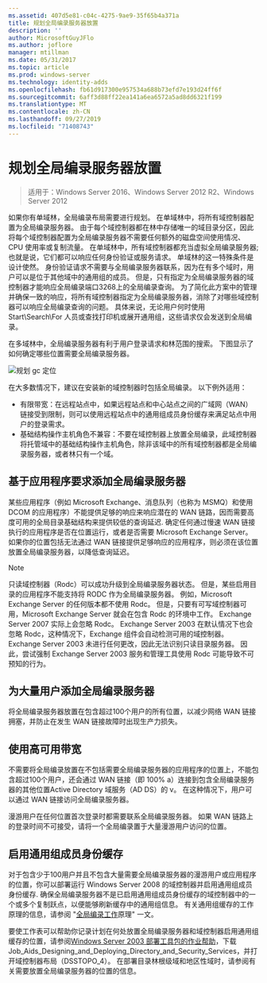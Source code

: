 ```yaml
---
ms.assetid: 407d5e81-c04c-4275-9ae9-35f65b4a371a
title: 规划全局编录服务器放置
description: ''
author: MicrosoftGuyJFlo
ms.author: joflore
manager: mtillman
ms.date: 05/31/2017
ms.topic: article
ms.prod: windows-server
ms.technology: identity-adds
ms.openlocfilehash: fb61d917300e957534a688b73efd7e193d24ff6f
ms.sourcegitcommit: 6aff3d88ff22ea141a6ea6572a5ad8dd6321f199
ms.translationtype: MT
ms.contentlocale: zh-CN
ms.lasthandoff: 09/27/2019
ms.locfileid: "71408743"
---
```

# <a name="planning-global-catalog-server-placement"></a>规划全局编录服务器放置

>适用于：Windows Server 2016、Windows Server 2012 R2、Windows Server 2012

如果你有单域林，全局编录布局需要进行规划。 在单域林中，将所有域控制器配置为全局编录服务器。 由于每个域控制器都在林中存储唯一的域目录分区，因此将每个域控制器配置为全局编录服务器不需要任何额外的磁盘空间使用情况、CPU 使用率或复制流量。 在单域林中，所有域控制器都充当虚拟全局编录服务器;也就是说，它们都可以响应任何身份验证或服务请求。 单域林的这一特殊条件是设计使然。 身份验证请求不需要与全局编录服务器联系，因为在有多个域时，用户可以是位于其他域中的通用组的成员。 但是，只有指定为全局编录服务器的域控制器才能响应全局编录端口3268上的全局编录查询。 为了简化此方案中的管理并确保一致的响应，将所有域控制器指定为全局编录服务器，消除了对哪些域控制器可以响应全局编录查询的问题。 具体来说，无论用户何时使用 Start\Search\For 人员或查找打印机或展开通用组，这些请求仅会发送到全局编录。  
  
在多域林中，全局编录服务器有利于用户登录请求和林范围的搜索。 下图显示了如何确定哪些位置需要全局编录服务器。  
  
![规划 gc 定位](media/Planning-Global-Catalog-Server-Placement/8fc4777c-47b6-4ee7-b8ad-a04e7c5ee67f.gif)  
  
在大多数情况下，建议在安装新的域控制器时包括全局编录。 以下例外适用：  
  
- 有限带宽：在远程站点中，如果远程站点和中心站点之间的广域网（WAN）链接受到限制，则可以使用远程站点中的通用组成员身份缓存来满足站点中用户的登录需求。  
- 基础结构操作主机角色不兼容：不要在域控制器上放置全局编录，此域控制器将托管域中的基础结构操作主机角色，除非该域中的所有域控制器都是全局编录服务器，或者林只有一个域。  
  
## <a name="adding-global-catalog-servers-based-on-application-requirements"></a>基于应用程序要求添加全局编录服务器

某些应用程序（例如 Microsoft Exchange、消息队列（也称为 MSMQ）和使用 DCOM 的应用程序）不能提供足够的响应来响应潜在的 WAN 链路，因而需要高度可用的全局目录基础结构来提供较低的查询延迟. 确定任何通过慢速 WAN 链接执行的应用程序是否在位置运行，或者是否需要 Microsoft Exchange Server。 如果你的位置包括无法通过 WAN 链接提供足够响应的应用程序，则必须在该位置放置全局编录服务器，以降低查询延迟。  
  
> [!NOTE]  
> 只读域控制器（Rodc）可以成功升级到全局编录服务器状态。 但是，某些启用目录的应用程序不能支持将 RODC 作为全局编录服务器。 例如，Microsoft Exchange Server 的任何版本都不使用 Rodc。 但是，只要有可写域控制器可用，Microsoft Exchange Server 就会在包含 Rodc 的环境中工作。 Exchange Server 2007 实际上会忽略 Rodc。 Exchange Server 2003 在默认情况下也会忽略 Rodc，这种情况下，Exchange 组件会自动检测可用的域控制器。 Exchange Server 2003 未进行任何更改，因此无法识别只读目录服务器。 因此，尝试强制 Exchange Server 2003 服务和管理工具使用 Rodc 可能导致不可预知的行为。  
  
## <a name="adding-global-catalog-servers-for-a-large-number-of-users"></a>为大量用户添加全局编录服务器

将全局编录服务器放置在包含超过100个用户的所有位置，以减少网络 WAN 链接拥塞，并防止在发生 WAN 链接故障时出现生产力损失。  
  
## <a name="using-highly-available-bandwidth"></a>使用高可用带宽

不需要将全局编录放置在不包括需要全局编录服务器的应用程序的位置上，不能包含超过100个用户，还会通过 WAN 链接（即 100% a）连接到包含全局编录服务器的其他位置Active Directory 域服务（AD DS）的 v。 在这种情况下，用户可以通过 WAN 链接访问全局编录服务器。  
  
漫游用户在任何位置首次登录时都需要联系全局编录服务器。 如果 WAN 链路上的登录时间不可接受，请将一个全局编录置于大量漫游用户访问的位置。  
  
## <a name="enabling-universal-group-membership-caching"></a>启用通用组成员身份缓存

对于包含少于100用户并且不包含大量需要全局编录服务器的漫游用户或应用程序的位置，你可以部署运行 Windows Server 2008 的域控制器并启用通用组成员身份缓存. 确保全局编录服务器不是已启用通用组成员身份缓存的域控制器中的一个或多个复制跃点，以便能够刷新缓存中的通用组信息。 有关通用组缓存的工作原理的信息，请参阅 "[全局编录工作](https://go.microsoft.com/fwlink/?LinkId=107063)原理" 一文。  
  
要使工作表可以帮助你记录计划在何处放置全局编录服务器和域控制器启用通用组缓存的位置，请参阅[Windows Server 2003 部署工具包的作业帮助](https://go.microsoft.com/fwlink/?LinkID=102558)，下载 Job_Aids_Designing_and_Deploying_Directory_and_Security_Services，并打开域控制器布局（DSSTOPO_4）。 在部署目录林根级域和地区性域时，请参阅有关需要放置全局编录服务器的位置的信息。  
